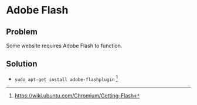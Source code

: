 Adobe Flash
===========

## Problem
Some website requires Adobe Flash to function.

## Solution
- `sudo apt-get install adobe-flashplugin` [^1]

[^1]:https://wiki.ubuntu.com/Chromium/Getting-Flash
